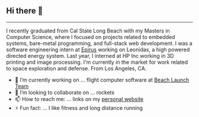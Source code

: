 
## Hi there 👋
---

I recently graduated from Cal State Long Beach with my Masters in Computer Science, where I focused on projects related to embedded systems, bare-metal programming, and full-stack web development. I was a software engineering intern at [Epirus](https://www.epirusinc.com) working on Leonidas, a high powered directed energy system. Last year, I interned at HP Inc working in 3D printing and image processing. I'm currently in the market for work related to space exploration and defense. From Los Angeles, CA. 

- 🔭 I’m currently working on ... flight computer software at [Beach Launch Team](https://github.com/Beach-Launch-Team-CSULB)
- 👯 I’m looking to collaborate on ... rockets
- 📫 How to reach me: ... links on my [personal website](https://jonicmecija.github.io)
- ⚡ Fun fact: ... I like fitness and long distance running

